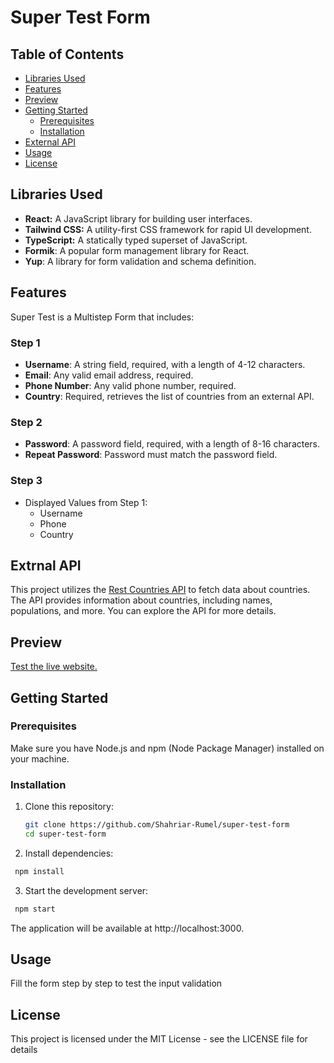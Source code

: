 # Super Test Form

## Table of Contents

- [Libraries Used](#libraries-used)
- [Features](#features)
- [Preview](#preview)
- [Getting Started](#getting-started)
  - [Prerequisites](#prerequisites)
  - [Installation](#installation)
- [External API](#external-api)
- [Usage](#usage)
- [License](#license)

## Libraries Used

- **React:** A JavaScript library for building user interfaces.
- **Tailwind CSS:** A utility-first CSS framework for rapid UI development.
- **TypeScript:** A statically typed superset of JavaScript.
- **Formik**: A popular form management library for React.
- **Yup**: A library for form validation and schema definition.

## Features

Super Test is a Multistep Form that includes:

### Step 1

- **Username**: A string field, required, with a length of 4-12 characters.
- **Email**: Any valid email address, required.
- **Phone Number**: Any valid phone number, required.
- **Country**: Required, retrieves the list of countries from an external API.

### Step 2

- **Password**: A password field, required, with a length of 8-16 characters.
- **Repeat Password**: Password must match the password field.

### Step 3

- Displayed Values from Step 1:
  - Username
  - Phone
  - Country

## Extrnal API

This project utilizes the [Rest Countries API](https://restcountries.com/) to fetch data about countries. The API provides information about countries, including names, populations, and more. You can explore the API for more details.

## Preview

[Test the live website.](https://super-test-form.netlify.app)

## Getting Started

### Prerequisites

Make sure you have Node.js and npm (Node Package Manager) installed on your machine.

### Installation

1. Clone this repository:

   ```bash
   git clone https://github.com/Shahriar-Rumel/super-test-form
   cd super-test-form
   ```

2. Install dependencies:

```bash
 npm install
```

3. Start the development server:

```bash
 npm start
```

The application will be available at http://localhost:3000.

## Usage

Fill the form step by step to test the input validation

## License

This project is licensed under the MIT License - see the LICENSE file for details
